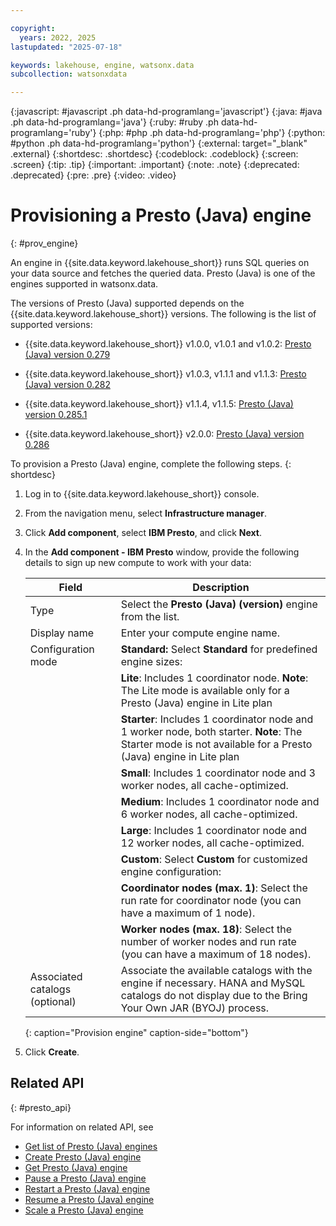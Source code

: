 ```yaml
---

copyright:
  years: 2022, 2025
lastupdated: "2025-07-18"

keywords: lakehouse, engine, watsonx.data
subcollection: watsonxdata

---
```


{:javascript: #javascript .ph data-hd-programlang='javascript'}
{:java: #java .ph data-hd-programlang='java'}
{:ruby: #ruby .ph data-hd-programlang='ruby'}
{:php: #php .ph data-hd-programlang='php'}
{:python: #python .ph data-hd-programlang='python'}
{:external: target="_blank" .external}
{:shortdesc: .shortdesc}
{:codeblock: .codeblock}
{:screen: .screen}
{:tip: .tip}
{:important: .important}
{:note: .note}
{:deprecated: .deprecated}
{:pre: .pre}
{:video: .video}

# Provisioning a Presto (Java) engine
{: #prov_engine}

An engine in {{site.data.keyword.lakehouse_short}} runs SQL queries on your data source and fetches the queried data. Presto (Java) is one of the engines supported in watsonx.data.

The versions of Presto (Java) supported depends on the {{site.data.keyword.lakehouse_short}} versions. The following is the list of supported versions:

   - {{site.data.keyword.lakehouse_short}} v1.0.0, v1.0.1 and v1.0.2: [Presto (Java) version 0.279][def]

   - {{site.data.keyword.lakehouse_short}} v1.0.3, v1.1.1 and v1.1.3: [Presto (Java) version 0.282][def1]

   - {{site.data.keyword.lakehouse_short}} v1.1.4, v1.1.5: [Presto (Java) version 0.285.1][def2]

   - {{site.data.keyword.lakehouse_short}} v2.0.0: [Presto (Java) version 0.286][def3]

To provision a Presto (Java) engine, complete the following steps.
{: shortdesc}

1. Log in to {{site.data.keyword.lakehouse_short}} console.

2. From the navigation menu, select **Infrastructure manager**.

3. Click **Add component**, select **IBM Presto**, and click **Next**.

4. In the **Add component - IBM Presto** window, provide the following details to sign up new compute to work with your data:

   | Field      | Description    |
   |--------------------------------|--------------------------------------------------------------------------------------------|
   | Type | Select the **Presto (Java) (version)** engine from the list. |
   | Display name   | Enter your compute engine name.  |
   | Configuration mode | **Standard:** Select **Standard** for predefined engine sizes:  |
   |    |  **Lite**: Includes 1 coordinator node. **Note**: The Lite mode is available only for a Presto (Java) engine in Lite plan  |
   |    |  **Starter**: Includes 1 coordinator node and 1 worker node, both starter. **Note**: The Starter mode is not available for a Presto (Java) engine in Lite plan   |
   |    |  **Small**: Includes 1 coordinator node and 3 worker nodes, all cache-optimized.  |
   |    |  **Medium**: Includes 1 coordinator node and 6 worker nodes, all cache-optimized.  |
   |    |  **Large**: Includes 1 coordinator node and 12 worker nodes, all cache-optimized.  |
   |    |  **Custom**: Select **Custom** for customized engine configuration:  |
   |    |  **Coordinator nodes (max. 1)**: Select the run rate for coordinator node (you can have a maximum of 1 node).  |
   |    |  **Worker nodes (max. 18)**: Select the number of worker nodes and run rate (you can have a maximum of 18 nodes).  |
   | Associated catalogs (optional) | Associate the available catalogs with the engine if necessary. HANA and MySQL catalogs do not display due to the Bring Your Own JAR (BYOJ) process. |
   {: caption="Provision engine" caption-side="bottom"}

5. Click **Create**.

[def]: https://prestodb.io/docs/0.279/
[def1]: https://prestodb.io/docs/0.282/
[def2]: https://prestodb.io/docs/0.285.1/
[def3]: https://prestodb.io/docs/0.286/

## Related API
{: #presto_api}

For information on related API, see
* [Get list of Presto (Java) engines](https://cloud.ibm.com/apidocs/watsonxdata#list-presto-engines)
* [Create Presto (Java) engine](https://cloud.ibm.com/apidocs/watsonxdata#create-presto-engine)
* [Get Presto (Java) engine](https://cloud.ibm.com/apidocs/watsonxdata#get-presto-engine)
* [Pause a Presto (Java) engine](https://cloud.ibm.com/apidocs/watsonxdata#pause-presto-engine)
* [Restart a Presto (Java) engine](https://cloud.ibm.com/apidocs/watsonxdata#restart-presto-engine)
* [Resume a Presto (Java) engine](https://cloud.ibm.com/apidocs/watsonxdata#resume-presto-engine)
* [Scale a Presto (Java) engine](https://cloud.ibm.com/apidocs/watsonxdata#scale-presto-engine)
